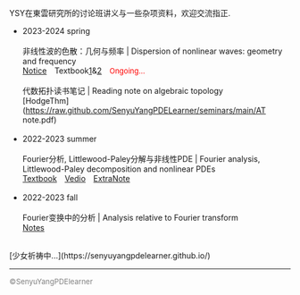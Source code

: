 <style>
.bjimg{
  position: fixed;
  top: 0;
  left: 0;
  width:100%;
height:100%;
min-width: 1000px;
z-index:-10;
zoom: 1;
  background-image: url();
  background-repeat: no-repeat;
  background-size: contain;
  background-position: center 0;
  opacity: 0.3;
  }
</style>
<head>    
<script src="https://cdn.mathjax.org/mathjax/latest/MathJax.js?config=TeX-AMS-MML_HTMLorMML" type="text/javascript"></script>
<script type="text/x-mathjax-config">
MathJax.Hub.Config({
        tex2jax: {
        skipTags: ['script', 'noscript', 'style', 'textarea', 'pre'],
        inlineMath: [['$','$']]
        }
});
</script>
</head>
<div class="bjimg"></div>

YSY在東雲研究所的讨论班讲义与一些杂项资料，欢迎交流指正.

- 2023-2024 spring<br/><br/>
   非线性波的色散：几何与频率 | Dispersion of nonlinear waves: geometry and frequency<br/>
   [Notice](https://raw.githubusercontent.com/SenyuYangPDELearner/SenyuYangPDELearner.github.io/main/images/WHU2024seminar.pdf)&emsp;Textbook[1](https://web.stanford.edu/~jluk/NWnotes.pdf)&[2](http://people.maths.ox.ac.uk/wangq1/Lecture_notes/nonlinear_wave_9.pdf)&emsp;<font size="2" color="red">Ongoing...</font>
  <br/><br/>
  代数拓扑读书笔记 | Reading note on algebraic topology<br/>
  [HodgeThm](https://raw.github.com/SenyuYangPDELearner/seminars/main/AT note.pdf)<br/><br/>
- 2022-2023 summer<br/><br/>
  Fourier分析, Littlewood-Paley分解与非线性PDE | Fourier analysis, Littlewood-Paley decomposition and nonlinear PDEs<br/>
   [Textbook](https://perso.math.u-pem.fr/danchin.raphael/cours/courschine.pdf)&emsp;[Vedio](https://space.bilibili.com/693415657/channel/collectiondetail?sid=1755542)&emsp;[ExtraNote](https://www.bilibili.com/read/cv27084665/)<br/><br/>
- 2022-2023 fall<br/><br/>
  Fourier变换中的分析 | Analysis relative to Fourier transform<br/>
  [Notes](https://maths.whu.edu.cn/__local/8/3A/29/E666F656D3A1BB0F6CC873EAA90_780F196C_17408F.pdf)

<br/>
[少女祈祷中...](https://senyuyangpdelearner.github.io/)

***

<font size="2" color="grey">&copy;SenyuYangPDElearner</font>
